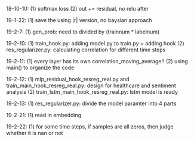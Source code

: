 18-10-10:
(1) softmax loss
(2) out += residual, no relu after

19-1-22:
(1) save the using |r| version, no baysian approach

19-2-7:
(1) gen_prob: need to divided by (trainnum * labelnum)

19-2-10:
(1) train_hook.py: adding model.py to train.py + adding hook
(2) res_regularizer.py: calculating correlation for different time steps

19-2-11:
(1) every layer has its own correlation_moving_average!!
(2) using main() to organize the code

19-2-12:
(1) mlp_residual_hook_resreg_real.py and train_main_hook_resreg_real.py:
design for healthcare and sentiment analysis
(2) train_lstm_main_hook_resreg_real.py: lstm model is ready

19-2-13:
(1) res_regularizer.py: divide the model paramter into 4 parts

19-2-21:
(1) read in embedding

19-2-22:
(1) for some time steps, if samples are all zeros, then judge whether it is nan or not
